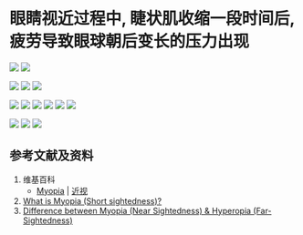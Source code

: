 ﻿# 眼睛视近过程中, 睫状肌收缩一段时间后, 疲劳导致眼球朝后变长的压力出现

![](/images/儿童及青少年的眼睛保护方案/眼睛视近过程中睫状肌收缩一段时间后疲劳导致眼球的轴朝后变长的压力出现/1a1.gif)
![](/images/儿童及青少年的眼睛保护方案/眼睛视近过程中睫状肌收缩一段时间后疲劳导致眼球的轴朝后变长的压力出现/1a2.gif)

![](/images/儿童及青少年的眼睛保护方案/眼睛视近过程中睫状肌收缩一段时间后疲劳导致眼球的轴朝后变长的压力出现/2a1.png)
![](/images/儿童及青少年的眼睛保护方案/眼睛视近过程中睫状肌收缩一段时间后疲劳导致眼球的轴朝后变长的压力出现/2a2.png)
![](/images/儿童及青少年的眼睛保护方案/眼睛视近过程中睫状肌收缩一段时间后疲劳导致眼球的轴朝后变长的压力出现/2a3.png)


![](/images/儿童及青少年的眼睛保护方案/眼睛视近过程中睫状肌收缩一段时间后疲劳导致眼球的轴朝后变长的压力出现/3a1.jpg)
![](/images/儿童及青少年的眼睛保护方案/眼睛视近过程中睫状肌收缩一段时间后疲劳导致眼球的轴朝后变长的压力出现/3a2.jpg)
![](/images/儿童及青少年的眼睛保护方案/眼睛视近过程中睫状肌收缩一段时间后疲劳导致眼球的轴朝后变长的压力出现/3a3.jpg)
![](/images/儿童及青少年的眼睛保护方案/眼睛视近过程中睫状肌收缩一段时间后疲劳导致眼球的轴朝后变长的压力出现/3a4.jpg)
![](/images/儿童及青少年的眼睛保护方案/眼睛视近过程中睫状肌收缩一段时间后疲劳导致眼球的轴朝后变长的压力出现/3a5.jpg)
![](/images/儿童及青少年的眼睛保护方案/眼睛视近过程中睫状肌收缩一段时间后疲劳导致眼球的轴朝后变长的压力出现/3a6.jpg)

![](/images/儿童及青少年的眼睛保护方案/眼睛视近过程中睫状肌收缩一段时间后疲劳导致眼球的轴朝后变长的压力出现/4a1.jpg)
![](/images/儿童及青少年的眼睛保护方案/眼睛视近过程中睫状肌收缩一段时间后疲劳导致眼球的轴朝后变长的压力出现/4a2.jpg)
![](/images/儿童及青少年的眼睛保护方案/眼睛视近过程中睫状肌收缩一段时间后疲劳导致眼球的轴朝后变长的压力出现/4a3.jpg)

## 参考文献及资料

1. 维基百科
	- [Myopia](https://en.wikipedia.org/wiki/Myopia) | [近视](https://zh.wikipedia.org/wiki/%E8%BF%91%E8%A6%96)
2. [What is Myopia (Short sightedness)?](https://www.youtube.com/watch?v=dWqrnsDtmpU) 
3. [Difference between Myopia (Near Sightedness) & Hyperopia (Far-Sightedness)](https://www.youtube.com/watch?v=VylT0_o89jQ) 


